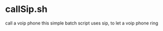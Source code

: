 callSip.sh
==========

call a voip phone 
this simple batch script uses sip, to let a voip phone ring

